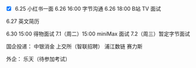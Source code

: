 - [x] 6.25 小红书一面 
6.26 16:00 字节沟通
6.26 18:00 B站 TV 面试

6.27 英文简历

6.30 15:00 得物面试
7.1（周二）15:00 miniMax 面试
7.2（周三）暂定字节面试


国企投递：
中银消金
上交所（智联招聘）
浦江数链
赛力斯

外企：
乐天（待参加考试） 
